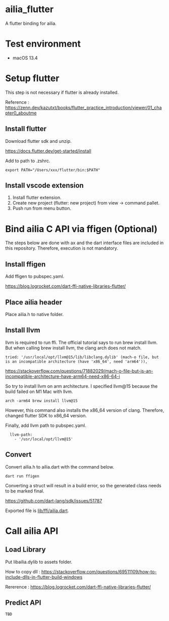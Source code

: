 # ailia_flutter

A flutter binding for ailia.

# Test environment

- macOS 13.4

# Setup flutter

This step is not necessary if flutter is already installed.

Reference : https://zenn.dev/kazutxt/books/flutter_practice_introduction/viewer/01_chapter0_aboutme

## Install flutter

Download flutter sdk and unzip.

https://docs.flutter.dev/get-started/install

Add to path to .zshrc.

```
export PATH="/Users/xxx/flutter/bin:$PATH"
```

## Install vscode extension

1. Install flutter extension.
2. Create new project (flutter: new project) from view -> command pallet.
3. Push run from menu button.

# Bind ailia C API via ffigen (Optional)

The steps below are done with ax and the dart interface files are included in this repository. Therefore, execution is not mandatory.

## Install ffigen

Add ffigen to pubspec.yaml.

https://blog.logrocket.com/dart-ffi-native-libraries-flutter/

## Place ailia header

Place ailia.h to native folder.

## Install llvm

llvm is required to run ffi. The official tutorial says to run brew install llvm. But when calling brew install llvm, the clang arch does not match.

```
tried: '/usr/local/opt/llvm@15/lib/libclang.dylib' (mach-o file, but is an incompatible architecture (have 'x86_64', need 'arm64')),
```

https://stackoverflow.com/questions/71882029/mach-o-file-but-is-an-incompatible-architecture-have-arm64-need-x86-64-i

So try to install llvm on arm architecture. I specified llvm@15 because the build failed on M1 Mac with llvm.

```
arch -arm64 brew install llvm@15
```

However, this command also installs the x86_64 version of clang. Therefore, changed flutter SDK to x86_64 version.

Finally, add llvm path to pubspec.yaml.

```
  llvm-path:
    - '/usr/local/opt/llvm@15'
```

## Convert

Convert ailia.h to ailia.dart with the command below.

```
dart run ffigen
```

Converting a struct will result in a build error, so the generated class needs to be marked final.

https://github.com/dart-lang/sdk/issues/51787

Exported file is [lib/ffi/ailia.dart](lib/ffi/ailia.dart).

# Call ailia API

## Load Library

Put libailia.dylib to assets folder.

How to copy dll : https://stackoverflow.com/questions/69511109/how-to-include-dlls-in-flutter-build-windows

Rererence : https://blog.logrocket.com/dart-ffi-native-libraries-flutter/

## Predict API

```
TBD
```
